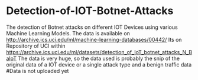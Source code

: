 # Detection-of-IOT-Botnet-Attacks
The detection of Botnet attacks on different IOT Devices using various Machine Learning Models. 
The data is available on http://archive.ics.uci.edu/ml/machine-learning-databases/00442/
Its on Repository of UCI within https://archive.ics.uci.edu/ml/datasets/detection_of_IoT_botnet_attacks_N_BaIoT
The data is very huge, so the data used is probably the snip of the original data of a IOT device or a single attack type and a benign traffic data
#Data is not uploaded yet
